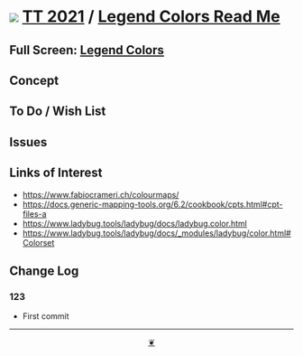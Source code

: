 # [![](https://pushme-pullyou.github.io/tootoo-2021/lib/assets/icons/mark-github.svg )](https://github.com/pushme-pullyou/tootoo-2021/ "Source code on GitHub" ) [TT 2021]( https://pushme-pullyou.github.io/tootoo-2021/ "Home page" ) / [Legend Colors Read Me]( https://pushme-pullyou.github.io/tootoo-2021/#cookbook/legends-colors/README.md)


<!--@@@
<div class=iframe-resize ><iframe src=https://pushme-pullyou.github.io/tootoo-2021/ cookbook/legends-colors/ height=100% width=100% ></iframe></div>
_"Legend Colors" in a resizable window. One finger to rotate. Two to zoom._
@@@-->

## Full Screen: [Legend Colors]( https://pushme-pullyou.github.io/tootoo-2021/cookbook/legends-colors/ )


## Concept


## To Do / Wish List


## Issues


## Links of Interest

* https://www.fabiocrameri.ch/colourmaps/
* https://docs.generic-mapping-tools.org/6.2/cookbook/cpts.html#cpt-files-a
* https://www.ladybug.tools/ladybug/docs/ladybug.color.html
* https://www.ladybug.tools/ladybug/docs/_modules/ladybug/color.html#Colorset

## Change Log


### 123

* First commit


***

<center title="Hello! Click me to go up to the top" ><a class=aDingbat href=javascript:window.scrollTo(0,0);> ❦ </a></center>
